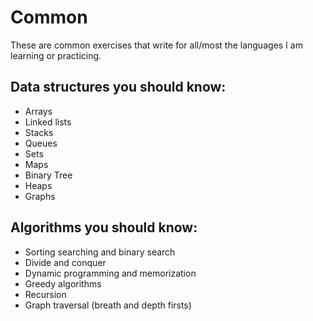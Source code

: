 # Common

These are common exercises that write for all/most the languages I am learning or practicing.

## Data structures you should know:

- Arrays
- Linked lists
- Stacks
- Queues
- Sets
- Maps
- Binary Tree
- Heaps
- Graphs

## Algorithms you should know:

- Sorting searching and binary search
- Divide and conquer
- Dynamic programming and memorization
- Greedy algorithms
- Recursion
- Graph traversal (breath and depth firsts)